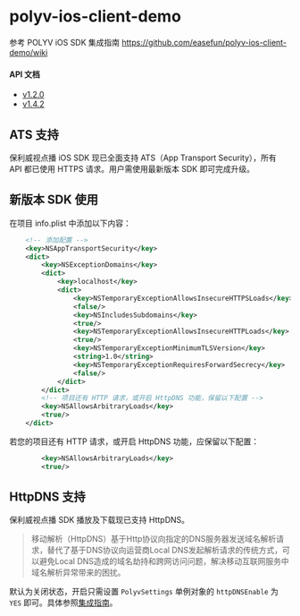 polyv-ios-client-demo
=====================
参考 POLYV iOS SDK 集成指南 https://github.com/easefun/polyv-ios-client-demo/wiki

#### API 文档
- [v1.2.0](https://demo.polyv.net/polyv/ios/sdk/doc/1.2.0/index.html)
- [v1.4.2](https://demo.polyv.net/polyv/ios/sdk/doc/1.4.2/index.html)

## ATS 支持

保利威视点播 iOS SDK 现已全面支持 ATS（App Transport Security），所有 API 都已使用 HTTPS 请求。用户需使用最新版本 SDK 即可完成升级。

## 新版本 SDK 使用

在项目 info.plist 中添加以下内容：

```xml
	<!-- 添加配置 -->
	<key>NSAppTransportSecurity</key>
	<dict>
		<key>NSExceptionDomains</key>
		<dict>
			<key>localhost</key>
			<dict>
				<key>NSTemporaryExceptionAllowsInsecureHTTPSLoads</key>
				<false/>
				<key>NSIncludesSubdomains</key>
				<true/>
				<key>NSTemporaryExceptionAllowsInsecureHTTPLoads</key>
				<true/>
				<key>NSTemporaryExceptionMinimumTLSVersion</key>
				<string>1.0</string>
				<key>NSTemporaryExceptionRequiresForwardSecrecy</key>
				<false/>
			</dict>
		</dict>
		<!-- 项目还有 HTTP 请求，或开启 HttpDNS 功能，保留以下配置 -->
		<key>NSAllowsArbitraryLoads</key>
		<true/>
	</dict>
```

若您的项目还有 HTTP 请求，或开启 HttpDNS 功能，应保留以下配置：

```xml
		<key>NSAllowsArbitraryLoads</key>
		<true/>
```

## HttpDNS 支持

保利威视点播 SDK 播放及下载现已支持 HttpDNS。

> 移动解析（HttpDNS）基于Http协议向指定的DNS服务器发送域名解析请求，替代了基于DNS协议向运营商Local DNS发起解析请求的传统方式，可以避免Local DNS造成的域名劫持和跨网访问问题，解决移动互联网服务中域名解析异常带来的困扰。

默认为关闭状态，开启只需设置 `PolyvSettings` 单例对象的 `httpDNSEnable` 为 `YES` 即可。具体参照[集成指南](https://github.com/easefun/polyv-ios-client-demo/wiki)。